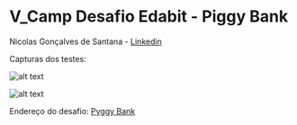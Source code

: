 # V_Camp Desafio Edabit - Piggy Bank

Nicolas Gonçalves de Santana - [Linkedin](https://www.linkedin.com/in/nicolas07san/ "Meu Linkedin")

Capturas dos testes:

![alt text](https://github.com/nicolas07san/vcamp-edabit-java-piggy-bank/blob/main/captura-dos-testes-01.PNG "Captura dos testes 01")

![alt text](https://github.com/nicolas07san/vcamp-edabit-java-piggy-bank/blob/main/captura-dos-testes-02.PNG "Captura dos testes 02")

Endereço do desafio: 
[Pyggy Bank](https://edabit.com/challenge/JLQ4upWrq5LkzdhPE "Desafio Pyggy Bank")



